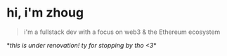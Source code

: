 # hi, i'm zhoug

> i'm a fullstack dev with a focus on web3 & the Ethereum ecosystem
  
\**this is under renovation! ty for stopping by tho <3*\*
